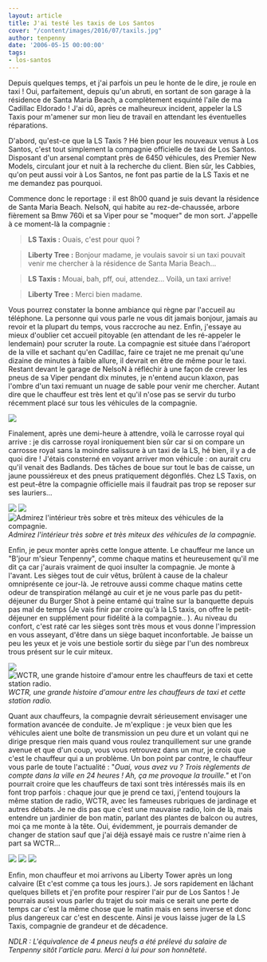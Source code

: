 ```yaml
---
layout: article
title: J'ai testé les taxis de Los Santos
cover: "/content/images/2016/07/taxils.jpg"
author: tenpenny
date: '2006-05-15 00:00:00'
tags:
- los-santos
---
```


Depuis quelques temps, et j'ai parfois un peu le honte de le dire, je roule en taxi ! Oui, parfaitement, depuis qu'un abruti, en sortant de son garage à la résidence de Santa Maria Beach,&nbsp;a complètement esquinté l'aile de ma Cadillac Eldorado ! J'ai dû, après ce malheureux incident, appeler la LS Taxis pour m'amener sur mon lieu de travail en attendant les éventuelles réparations.

D'abord, qu'est-ce que la LS Taxis ? Hé bien pour les nouveaux venus à Los Santos, c'est tout simplement la compagnie officielle de taxi de Los Santos. Disposant d'un arsenal comptant près de 6450 véhicules, des Premier New Models, circulant jour et nuit à la recherche du client. Bien sûr, les Cabbies, qu'on peut aussi voir à Los Santos, ne font pas partie de la LS Taxis et ne me demandez pas pourquoi.

Commence donc le reportage : il est 8h00 quand je suis devant la résidence de Santa Maria Beach. NelsoN, qui habite au rez-de-chaussée, arbore fièrement sa Bmw 760i et sa Viper&nbsp;pour se "moquer" de mon sort. J'appelle à ce moment-là la compagnie :

> **LS Taxis :** Ouais, c'est pour quoi ?

> **Liberty Tree :** Bonjour madame, je voulais savoir si un taxi pouvait venir me chercher à la résidence de Santa Maria Beach...

> **LS Taxis :** Mouai, bah, pff, oui, attendez... Voilà, un taxi arrive!

> **Liberty Tree :** Merci bien madame.

Vous pourrez constater la bonne ambiance qui règne par l'accueil au téléphone. La personne qui vous parle ne vous dit jamais bonjour, jamais au revoir et la plupart du temps,&nbsp;vous raccroche au nez. Enfin, j'essaye au mieux d'oublier cet accueil pitoyable (en attendant de les ré-appeler le lendemain) pour scruter la route. La compagnie est située&nbsp;dans l'aéroport de la ville&nbsp;et sachant qu'en Cadillac, faire ce trajet ne me prenait qu'une dizaine de minutes à faible allure, il devrait en être de même pour le taxi. Restant devant le garage de NelsoN à réfléchir à une façon de crever les pneus de sa Viper pendant dix minutes, je n'entend aucun klaxon, pas l'ombre d'un taxi remuant un nuage de sable pour venir me chercher. Autant dire que le chauffeur est très lent et qu'il n'ose pas se servir du turbo récemment placé sur tous les&nbsp;véhicules de la compagnie.

![](/content/images/2005/01/taxiroule.jpg)

Finalement, après une demi-heure à attendre, voilà le carrosse royal qui arrive : je dis carrosse royal ironiquement bien sûr car si on compare un carrosse royal sans la moindre salissure à un taxi de la LS, hé bien, il y a de quoi dire ! J'étais consterné en voyant arriver mon véhicule : on aurait cru qu'il venait des Badlands. Des tâches de boue sur tout le bas de caisse, un jaune poussiéreux et des pneus pratiquement dégonflés. Chez LS Taxis, on est peut-être la compagnie officielle mais il faudrait pas trop se reposer sur ses lauriers...

![](/content/images/2005/01/int_rieurtaxi.jpg)
![](/content/images/2005/01/linterieur.jpg)
![Admirez l'intérieur très sobre et très miteux des véhicules de la compagnie.](/content/images/2005/01/uninterieur.jpg)
_Admirez l'intérieur très sobre et très miteux des véhicules de la compagnie._

Enfin, je peux monter après cette longue attente. Le chauffeur me lance un "B'jour m'sieur Tenpenny", comme chaque matins et heureusement qu'il me dit ça car j'aurais vraiment de quoi insulter la compagnie. Je monte à l'avant. Les sièges tout de cuir vêtus, brûlent à cause de la chaleur omniprésente ce jour-là. Je retrouve aussi&nbsp;comme chaque matins cette odeur de transpiration mélangé&nbsp;au cuir et je ne vous parle pas du petit-déjeuner du Burger Shot à peine entamé qui traîne sur la banquette depuis pas mal de temps (Je vais finir par croire qu'à la LS taxis, on offre le petit-déjeuner en supplément pour fidélité à la compagnie.. ). Au niveau du confort, c'est raté car les sièges sont très mous et vous donne l'impression en vous asseyant, d'être dans un siège baquet inconfortable. Je baisse un peu les yeux et je vois&nbsp;une bestiole sortir du siège par l'un des nombreux trous présent sur le cuir miteux.

![](/content/images/2005/01/taxichauffeur.jpg)
![WCTR, une grande histoire d'amour entre les chauffeurs de taxi et cette station radio.](/content/images/2005/01/wctr.jpg)
_WCTR, une grande histoire d'amour entre les chauffeurs de taxi et cette station radio._

Quant aux chauffeurs, la compagnie devrait sérieusement envisager une formation avancée de conduite. Je m'explique : je veux bien que les véhicules aient une boîte de transmission un peu dure et un volant qui ne dirige presque&nbsp;rien&nbsp;mais quand vous roulez tranquillement sur une grande avenue et que d'un coup, vous vous retrouvez dans un mur, je crois que c'est le chauffeur qui&nbsp;a un problème. Un bon point par contre, le chauffeur vous parle de toute l'actualité : "_Ouai, vous avez vu ? Trois règlements de compte dans la ville en 24 heures ! Ah, ça me provoque la trouille."_ et l'on pourrait croire que les chauffeurs de taxi sont très intéressés mais ils en font trop parfois : chaque jour que je prend ce taxi, j'entend toujours la même station de radio, WCTR, avec les fameuses&nbsp;rubriques de jardinage et autres débats. Je ne dis pas que c'est une mauvaise radio, loin de là, mais entendre un jardinier de bon matin, parlant&nbsp;des plantes de balcon ou autres, moi ça me monte à la tête. Oui, évidemment, je pourrais demander de changer de station&nbsp;sauf que&nbsp;j'ai déjà essayé mais ce rustre n'aime rien à part sa WCTR...

![](/content/images/2005/01/taxicrash.jpg)
![](/content/images/2005/01/taxiquisecasse.jpg)
![](/content/images/2005/01/taxiquicasse.jpg)

Enfin, mon chauffeur et moi arrivons au Liberty Tower après un long calvaire (Et c'est comme ça tous les jours.). Je sors rapidement en lâchant quelques billets et j'en profite pour respirer l'air pur de Los Santos ! Je pourrais&nbsp;aussi vous parler&nbsp;du trajet du soir mais ce serait une perte de temps car c'est la même chose que le matin mais en sens inverse et donc plus dangereux car c'est en descente. Ainsi je vous laisse juger de la LS Taxis, compagnie de grandeur et de décadence.

_NDLR : L'équivalence de 4 pneus neufs&nbsp;a été prélevé du salaire de Tenpenny sitôt l'article paru. Merci à lui pour son honnêteté_.